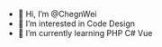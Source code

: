 - 👋 Hi, I’m @ChegnWei
- 👀 I’m interested in Code Design
- 🌱 I’m currently learning PHP C# Vue

<!---
ChegnWei/ChegnWei is a ✨ special ✨ repository because its `README.md` (this file) appears on your GitHub profile.
You can click the Preview link to take a look at your changes.
--->
